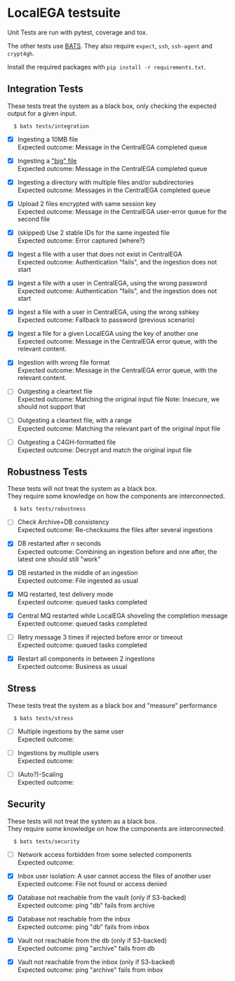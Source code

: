 # LocalEGA testsuite

Unit Tests are run with pytest, coverage and tox.

The other tests use [BATS](https://github.com/bats-core/bats-core).
They also require `expect`, `ssh`, `ssh-agent` and `crypt4gh`.

Install the required packages with `pip install -r requirements.txt`.

## Integration Tests

These tests treat the system as a black box, only checking the expected output for a given input.

      $ bats tests/integration

- [x] Ingesting a 10MB file<br/>
      Expected outcome: Message in the CentralEGA completed queue
  
- [x] Ingesting a ["big" file](integration/ingestion.bats#L73-L76)<br/>
      Expected outcome: Message in the CentralEGA completed queue

- [x] Ingesting a directory with multiple files and/or subdirectories<br/>
      Expected outcome: Messages in the CentralEGA completed queue

- [x] Upload 2 files encrypted with same session key<br/>
	  Expected outcome: Message in the CentralEGA user-error queue for the second file

- [x] (skipped) Use 2 stable IDs for the same ingested file<br/>
      Expected outcome: Error captured (where?)

- [x] Ingest a file with a user that does not exist in CentralEGA<br/>
      Expected outcome: Authentication "fails", and the ingestion does not start

- [x] Ingest a file with a user in CentralEGA, using the wrong password<br/>
      Expected outcome: Authentication "fails", and the ingestion does not start

- [x] Ingest a file with a user in CentralEGA, using the wrong sshkey<br/>
      Expected outcome: Fallback to password (previous scenario)

- [x] Ingest a file for a given LocalEGA using the key of another one<br/>
      Expected outcome: Message in the CentralEGA error queue, with the relevant content.

- [x] Ingestion with wrong file format<br/>
      Expected outcome: Message in the CentralEGA error queue, with the relevant content.

- [ ] Outgesting a cleartext file<br/>
      Expected outcome: Matching the original input file
	  Note: Insecure, we should not support that

- [ ] Outgesting a cleartext file, with a range<br/>
      Expected outcome: Matching the relevant part of the original input file

- [ ] Outgesting a C4GH-formatted file<br/>
      Expected outcome: Decrypt and match the original input file

## Robustness Tests

These tests will not treat the system as a black box.  
They require some knowledge on how the components are interconnected.

      $ bats tests/robustness

- [ ] Check Archive+DB consistency<br/>
      Expected outcome: Re-checksums the files after several ingestions

- [x] DB restarted after *n* seconds<br/>
      Expected outcome: Combining an ingestion before and one after, the latest one should still "work"

- [x] DB restarted in the middle of an ingestion<br/>
      Expected outcome: File ingested as usual

- [x] MQ restarted, test delivery mode<br/>
      Expected outcome: queued tasks completed

- [x] Central MQ restarted while LocalEGA shoveling the completion message<br/>
      Expected outcome: queued tasks completed

- [ ] Retry message 3 times if rejected before error or timeout<br/>
      Expected outcome: queued tasks completed

- [x] Restart all components in between 2 ingestions<br/>
      Expected outcome: Business as usual

## Stress

These tests treat the system as a black box and "measure" performance

      $ bats tests/stress

- [ ] Multiple ingestions by the same user<br/>
      Expected outcome: 

- [ ] Ingestions by multiple users<br/>
      Expected outcome: 

- [ ] (Auto?)-Scaling<br/>
       Expected outcome: 
  
## Security

These tests will not treat the system as a black box.  
They require some knowledge on how the components are interconnected.

      $ bats tests/security

- [ ] Network access forbidden from some selected components<br/>
      Expected outcome: 
  
- [x] Inbox user isolation: A user cannot access the files of another user<br/>
      Expected outcome: File not found or access denied

- [x] Database not reachable from the vault (only if S3-backed)<br/>
      Expected outcome: ping "db" fails from archive

- [x] Database not reachable from the inbox<br/>
      Expected outcome: ping "db" fails from inbox

- [x] Vault not reachable from the db (only if S3-backed)<br/>
      Expected outcome: ping "archive" fails from db

- [x] Vault not reachable from the inbox (only if S3-backed)<br/>
      Expected outcome: ping "archive" fails from inbox


